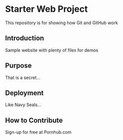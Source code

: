 # Starter Web Project 

This repository is for showing how Git and GitHub work

## Introduction

Sample website with plenty of files for demos

## Purpose 

That is a secret...

## Deployment 

Like Navy Seals...

## How to Contribute 

Sign-up for free at Pornhub.com